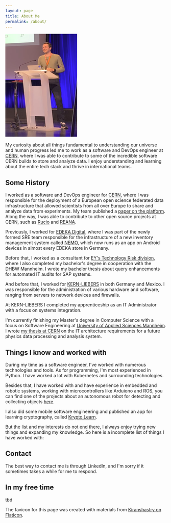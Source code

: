 ```yaml
---
layout: page
title: About Me
permalink: /about/
---
```


![Me](assets/me.png)

My curiosity about all things fundamental to understanding our universe and human progress led me to work as a software and DevOps engineer at [CERN](https://home.cern/), where I was able to contribute to some of the incredible software CERN builds to store and analyze data. I enjoy understanding and learning about the entire tech stack and thrive in international teams.

## Some History

I worked as a software and DevOps engineer for [CERN](https://home.cern/), where I was responsible for the deployment of a European open science federated data infrastructure that allowed scientists from all over Europe to share and analyze data from experiments. My team published a [paper on the platform](https://arxiv.org/abs/2305.10166). Along the way, I was able to contribute to other open source projects at CERN, such as [Rucio](http://rucio.cern.ch/) and [REANA](https://reana.io/).

Previously, I worked for [EDEKA Digital](https://digital.edeka/), where I was part of the newly formed SRE team responsible for the infrastructure of a new inventory management system called [NEMO](https://digital.edeka/projekte/nemo/), which now runs as an app on Android devices in almost every EDEKA store in Germany.

Before that, I worked as a consultant for [EY's Technology Risk division](https://www.ey.com), where I also completed my bachelor's degree in cooperation with the DHBW Mannheim. I wrote my bachelor thesis about query enhancements for automated IT audits for SAP systems.

And before that, I worked for [KERN-LIEBERS](https://www.kern-liebers.com) in both Germany and Mexico. I was responsible for the administration of various hardware and software, ranging from servers to network devices and firewalls.

At KERN-LIEBERS I completed my apprenticeship as an IT Administrator with a focus on systems integration.

I'm currently finishing my Master's degree in Computer Science with a focus on Software Engineering at [University of Applied Sciences Mannheim](https://www.english.hs-mannheim.de/the-university.html). I wrote [my thesis at CERN](http://cds.cern.ch/record/2872615?ln=en) on the IT architecture requirements for a future physics data processing and analysis system.

## Things I know and worked with

During my time as a software engineer, I've worked with numerous technologies and tools. As for programming, I'm most experienced in Python. I have worked a lot with Kubernetes and surrounding technologies.

Besides that, I have worked with and have experience in embedded and robotic systems, working with microcontrollers like Arduiono and ROS, you can find one of the projects about an autonomous robot for detecting and collecting objects [here](https://nbn-resolving.org/urn:nbn:de:bsz:953-opus-1006).

I also did some mobile software engineering and published an app for learning cryptography, called [Krypto Learn]().

But the list and my interests do not end there, I always enjoy trying new things and expanding my knowledge. So here is a incomplete list of things I have worked with:

## Contact

The best way to contact me is through LinkedIn, and I'm sorry if it sometimes takes a while for me to respond.

## In my free time

tbd


The favicon for this page was created with materials from [Kiranshastry on Flaticon](https://www.flaticon.com/free-icons/data).
